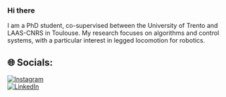 
### Hi there
I am a PhD student, co-supervised between the University of Trento and LAAS-CNRS in Toulouse. My research focuses on algorithms and control systems, with a particular interest in legged locomotion for robotics.

## 🌐 Socials:  
[![Instagram](https://img.shields.io/badge/Instagram-%23E4405F.svg?logo=Instagram&logoColor=white)](https://instagram.com/noah_crestaz)  
[![LinkedIn](https://img.shields.io/badge/LinkedIn-%230077B5.svg?logo=linkedin&logoColor=white)](https://linkedin.com/in/pietronoahcrestaz)



